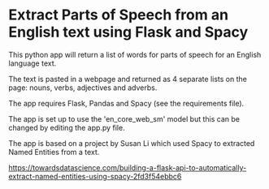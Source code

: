 # Extract Parts of Speech from an English text using Flask and Spacy
This python app will return a list of words for parts of speech for an English language text.<p>
The text is pasted in a webpage and returned as 4 separate lists on the page: nouns, verbs, adjectives and adverbs.<p>
The app requires Flask, Pandas and Spacy (see the requirements file).<p> 
The app is set up to use the 'en_core_web_sm' model but this can be changed by editing the app.py file.<p>
The app is based on a project by Susan Li which used Spacy to extracted Named Entities from a text.<p>
https://towardsdatascience.com/building-a-flask-api-to-automatically-extract-named-entities-using-spacy-2fd3f54ebbc6

